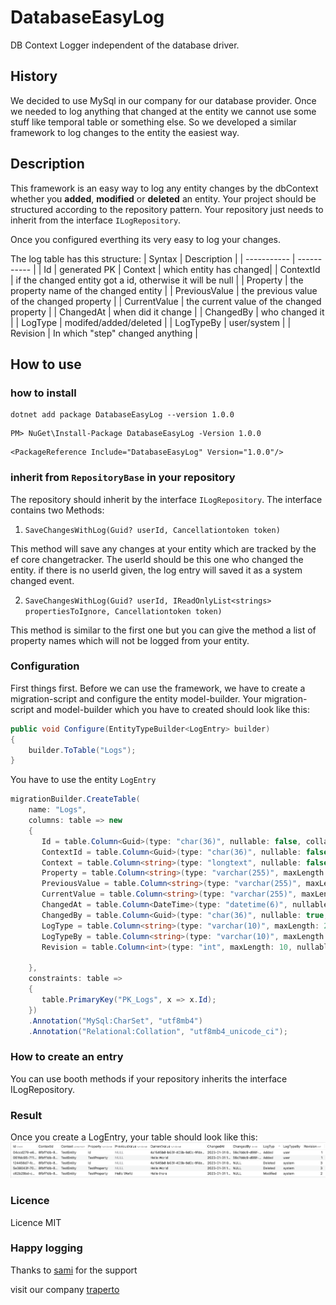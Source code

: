 # DatabaseEasyLog
DB Context Logger independent of the database driver.

## History
We decided to use MySql in our company for our database provider.
Once we needed to log anything that changed at the entity we cannot use some stuff like temporal table or something else.
So we developed a similar framework to log changes to the entity the easiest way.

## Description
This framework is an easy way to log any entity changes by the dbContext whether you **added**, **modified** or **deleted** an entity.
Your project should be structured according to the repository pattern. Your repository just needs to inherit from the interface `ILogRepository`.

Once you configured everthing its very easy to log your changes.

The log table has this structure:
| Syntax      | Description |
| ----------- | ----------- |
| Id          | generated PK
| Context   | which entity has changed|
| ContextId   | if the changed entity got a id, otherwise it will be null        |
| Property   | the property name of the changed entity        |
| PreviousValue   | the previous value of the changed property        |
| CurrentValue   | the current value of the changed property        |
| ChangedAt   | when did it change        |
| ChangedBy   | who changed it        |
| LogType   | modifed/added/deleted        |
| LogTypeBy   | user/system        |
| Revision   | In which "step" changed anything        |

## How to use
### how to install
```
dotnet add package DatabaseEasyLog --version 1.0.0
```

```
PM> NuGet\Install-Package DatabaseEasyLog -Version 1.0.0
```
```
<PackageReference Include="DatabaseEasyLog" Version="1.0.0"/>
```
### inherit from ```RepositoryBase``` in your repository
The repository should inherit by the interface ```ILogRepository```. The interface contains two Methods:

1. `SaveChangesWithLog(Guid? userId, Cancellationtoken token)`

 This method will save any changes at your entity which are tracked by the ef core changetracker.
The userId should be this one who changed the entity. if there is no userId given, the log entry will saved it as a system changed event.

2. `SaveChangesWithLog(Guid? userId, IReadOnlyList<strings> propertiesToIgnore, Cancellationtoken token)`

This method is similar to the first one but you can give the method a list of property names which will not be logged from your entity.

### Configuration
First things first.
Before we can use the framework, we have to create a migration-script and configure the entity model-builder. Your migration-script and model-builder which you have to created should look like this:

```csharp
public void Configure(EntityTypeBuilder<LogEntry> builder)
{
    builder.ToTable("Logs");
}
```
You have to use the entity `LogEntry`

```csharp
migrationBuilder.CreateTable(
    name: "Logs",
    columns: table => new
    {
       Id = table.Column<Guid>(type: "char(36)", nullable: false, collation: "utf8mb4_unicode_ci"),
       ContextId = table.Column<Guid>(type: "char(36)", nullable: false, collation: "utf8mb4_unicode_ci"),
       Context = table.Column<string>(type: "longtext", nullable: false, collation: "utf8mb4_unicode_ci").Annotation("MySql:CharSet", "utf8mb4"),
       Property = table.Column<string>(type: "varchar(255)", maxLength: 255, nullable: false, collation: "utf8mb4_unicode_ci").Annotation("MySql:CharSet", "utf8mb4"),
       PreviousValue = table.Column<string>(type: "varchar(255)", maxLength: 255, nullable: true, collation: "utf8mb4_unicode_ci").Annotation("MySql:CharSet", "utf8mb4"),
       CurrentValue = table.Column<string>(type: "varchar(255)", maxLength: 255, nullable: true, collation: "utf8mb4_unicode_ci").Annotation("MySql:CharSet", "utf8mb4"),
       ChangedAt = table.Column<DateTime>(type: "datetime(6)", nullable: false),
       ChangedBy = table.Column<Guid>(type: "char(36)", nullable: true, collation: "utf8mb4_unicode_ci"),
       LogType = table.Column<string>(type: "varchar(10)", maxLength: 255, nullable: true, collation: "utf8mb4_unicode_ci")            .Annotation("MySql:CharSet", "utf8mb4"),
       LogTypeBy = table.Column<string>(type: "varchar(10)", maxLength: 255, nullable: true, collation: "utf8mb4_unicode_ci")            .Annotation("MySql:CharSet", "utf8mb4"),
       Revision = table.Column<int>(type: "int", maxLength: 10, nullable: false)

    },
    constraints: table =>
    {
       table.PrimaryKey("PK_Logs", x => x.Id);
    })
    .Annotation("MySql:CharSet", "utf8mb4")
    .Annotation("Relational:Collation", "utf8mb4_unicode_ci");
```
### How to create an entry
You can use booth methods if your repository inherits the interface ILogRepository.

### Result
Once you create a LogEntry, your table should look like this:
![log table](table.png)

### Licence
Licence MIT

### Happy logging

Thanks to [sami](https://github.com/SamiSul) for the support

visit our company [traperto](https://www.traperto.com)
